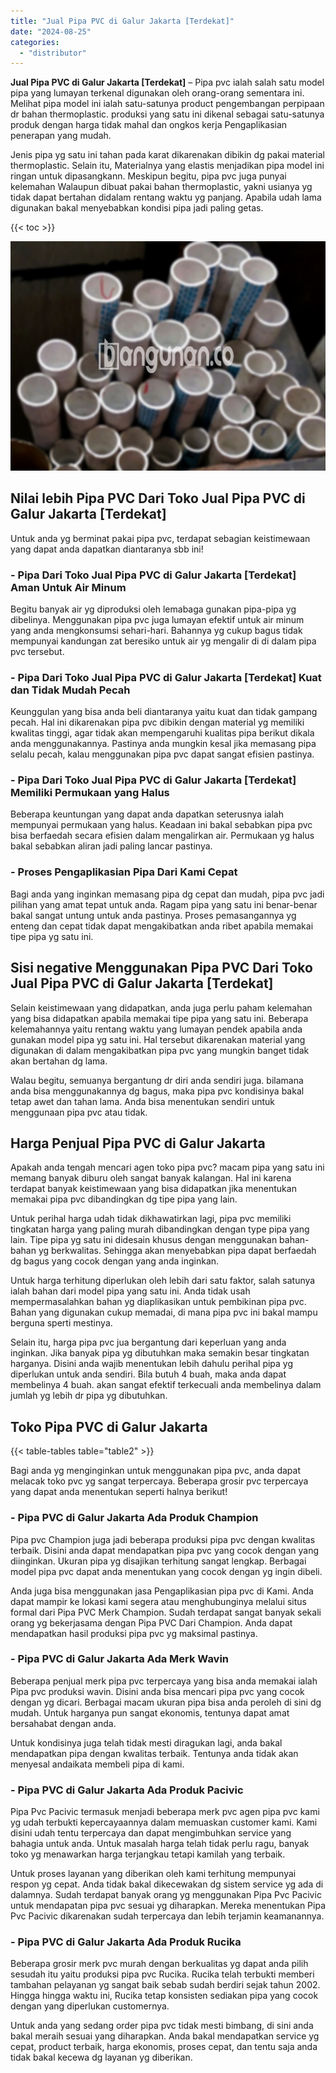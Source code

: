 ```yaml
---
title: "Jual Pipa PVC di Galur Jakarta [Terdekat]"
date: "2024-08-25"
categories: 
  - "distributor"
---
```


**Jual Pipa PVC di Galur Jakarta \[Terdekat\]** – Pipa pvc ialah salah satu model pipa yang lumayan terkenal digunakan oleh orang-orang sementara ini. Melihat pipa model ini ialah satu-satunya product pengembangan perpipaan dr bahan thermoplastic. produksi yang satu ini dikenal sebagai satu-satunya produk dengan harga tidak mahal dan ongkos kerja Pengaplikasian penerapan yang mudah.

Jenis pipa yg satu ini tahan pada karat dikarenakan dibikin dg pakai material thermoplastic. Selain itu, Materialnya yang elastis menjadikan pipa model ini ringan untuk dipasangkann. Meskipun begitu, pipa pvc juga punyai kelemahan Walaupun dibuat pakai bahan thermoplastic, yakni usianya yg tidak dapat bertahan didalam rentang waktu yg panjang. Apabila udah lama digunakan bakal menyebabkan kondisi pipa jadi paling getas.

{{< toc >}}

![Jual Pipa PVC di Galur Jakarta [Terdekat]](/images/jaul-pipa-pvc-12.png)

## Nilai lebih Pipa PVC Dari Toko Jual Pipa PVC di Galur Jakarta \[Terdekat\]

Untuk anda yg berminat pakai pipa pvc, terdapat sebagian keistimewaan yang dapat anda dapatkan diantaranya sbb ini!

### \- Pipa Dari Toko Jual Pipa PVC di Galur Jakarta \[Terdekat\] Aman Untuk Air Minum

Begitu banyak air yg diproduksi oleh lemabaga gunakan pipa-pipa yg dibelinya. Menggunakan pipa pvc juga lumayan efektif untuk air minum yang anda mengkonsumsi sehari-hari. Bahannya yg cukup bagus tidak mempunyai kandungan zat beresiko untuk air yg mengalir di di dalam pipa pvc tersebut.

### \- Pipa Dari Toko Jual Pipa PVC di Galur Jakarta \[Terdekat\] Kuat dan Tidak Mudah Pecah

Keunggulan yang bisa anda beli diantaranya yaitu kuat dan tidak gampang pecah. Hal ini dikarenakan pipa pvc dibikin dengan material yg memiliki kwalitas tinggi, agar tidak akan mempengaruhi kualitas pipa berikut dikala anda menggunakannya. Pastinya anda mungkin kesal jika memasang pipa selalu pecah, kalau menggunakan pipa pvc dapat sangat efisien pastinya.

### \- Pipa Dari Toko Jual Pipa PVC di Galur Jakarta \[Terdekat\] Memiliki Permukaan yang Halus

Beberapa keuntungan yang dapat anda dapatkan seterusnya ialah mempunyai permukaan yang halus. Keadaan ini bakal sebabkan pipa pvc bisa berfaedah secara efisien dalam mengalirkan air. Permukaan yg halus bakal sebabkan aliran jadi paling lancar pastinya.

### \- Proses Pengaplikasian Pipa Dari Kami Cepat

Bagi anda yang inginkan memasang pipa dg cepat dan mudah, pipa pvc jadi pilihan yang amat tepat untuk anda. Ragam pipa yang satu ini benar-benar bakal sangat untung untuk anda pastinya. Proses pemasangannya yg enteng dan cepat tidak dapat mengakibatkan anda ribet apabila memakai tipe pipa yg satu ini.

## Sisi negative Menggunakan Pipa PVC Dari Toko Jual Pipa PVC di Galur Jakarta \[Terdekat\]

Selain keistimewaan yang didapatkan, anda juga perlu paham kelemahan yang bisa didapatkan apabila memakai tipe pipa yang satu ini. Beberapa kelemahannya yaitu rentang waktu yang lumayan pendek apabila anda gunakan model pipa yg satu ini. Hal tersebut dikarenakan material yang digunakan di dalam mengakibatkan pipa pvc yang mungkin banget tidak akan bertahan dg lama.

Walau begitu, semuanya bergantung dr diri anda sendiri juga. bilamana anda bisa menggunakannya dg bagus, maka pipa pvc kondisinya bakal tetap awet dan tahan lama. Anda bisa menentukan sendiri untuk menggunaan pipa pvc atau tidak.

## Harga Penjual Pipa PVC di Galur Jakarta

Apakah anda tengah mencari agen toko pipa pvc? macam pipa yang satu ini memang banyak diburu oleh sangat banyak kalangan. Hal ini karena terdapat banyak keistimewaan yang bisa didapatkan jika menentukan memakai pipa pvc dibandingkan dg tipe pipa yang lain.

Untuk perihal harga udah tidak dikhawatirkan lagi, pipa pvc memiliki tingkatan harga yang paling murah dibandingkan dengan type pipa yang lain. Tipe pipa yg satu ini didesain khusus dengan menggunakan bahan-bahan yg berkwalitas. Sehingga akan menyebabkan pipa dapat berfaedah dg bagus yang cocok dengan yang anda inginkan.

Untuk harga terhitung diperlukan oleh lebih dari satu faktor, salah satunya ialah bahan dari model pipa yang satu ini. Anda tidak usah mempermasalahkan bahan yg diaplikasikan untuk pembikinan pipa pvc. Bahan yang digunakan cukup memadai, di mana pipa pvc ini bakal mampu berguna sperti mestinya.

Selain itu, harga pipa pvc jua bergantung dari keperluan yang anda inginkan. Jika banyak pipa yg dibutuhkan maka semakin besar tingkatan harganya. Disini anda wajib menentukan lebih dahulu perihal pipa yg diperlukan untuk anda sendiri. Bila butuh 4 buah, maka anda dapat membelinya 4 buah. akan sangat efektif terkecuali anda membelinya dalam jumlah yg lebih dr pipa yg dibutuhkan.

## Toko Pipa PVC di Galur Jakarta

{{< table-tables table="table2" >}}

Bagi anda yg menginginkan untuk menggunakan pipa pvc, anda dapat melacak toko pvc yg sangat terpercaya. Beberapa grosir pvc terpercaya yang dapat anda menentukan seperti halnya berikut!

### \- Pipa PVC di Galur Jakarta Ada Produk Champion

Pipa pvc Champion juga jadi beberapa produksi pipa pvc dengan kwalitas terbaik. Disini anda dapat mendapatkan pipa pvc yang cocok dengan yang diinginkan. Ukuran pipa yg disajikan terhitung sangat lengkap. Berbagai model pipa pvc dapat anda menentukan yang cocok dengan yg ingin dibeli.

Anda juga bisa menggunakan jasa Pengaplikasian pipa pvc di Kami. Anda dapat mampir ke lokasi kami segera atau menghubunginya melalui situs formal dari Pipa PVC Merk Champion. Sudah terdapat sangat banyak sekali orang yg bekerjasama dengan Pipa PVC Dari Champion. Anda dapat mendapatkan hasil produksi pipa pvc yg maksimal pastinya.

### \- Pipa PVC di Galur Jakarta Ada Merk Wavin

Beberapa penjual merk pipa pvc terpercaya yang bisa anda memakai ialah Pipa pvc produksi wavin. Disini anda bisa mencari pipa pvc yang cocok dengan yg dicari. Berbagai macam ukuran pipa bisa anda peroleh di sini dg mudah. Untuk harganya pun sangat ekonomis, tentunya dapat amat bersahabat dengan anda.

Untuk kondisinya juga telah tidak mesti diragukan lagi, anda bakal mendapatkan pipa dengan kwalitas terbaik. Tentunya anda tidak akan menyesal andaikata membeli pipa di kami.

### \- Pipa PVC di Galur Jakarta Ada Produk Pacivic

Pipa Pvc Pacivic termasuk menjadi beberapa merk pvc agen pipa pvc kami yg udah terbukti kepercayaannya dalam memuaskan customer kami. Kami disini udah tentu terpercaya dan dapat mengimbuhkan service yang bahagia untuk anda. Untuk masalah harga telah tidak perlu ragu, banyak toko yg menawarkan harga terjangkau tetapi kamilah yang terbaik.

Untuk proses layanan yang diberikan oleh kami terhitung mempunyai respon yg cepat. Anda tidak bakal dikecewakan dg sistem service yg ada di dalamnya. Sudah terdapat banyak orang yg menggunakan Pipa Pvc Pacivic untuk mendapatan pipa pvc sesuai yg diharapkan. Mereka menentukan Pipa Pvc Pacivic dikarenakan sudah terpercaya dan lebih terjamin keamanannya.

### \- Pipa PVC di Galur Jakarta Ada Produk Rucika

Beberapa grosir merk pvc murah dengan berkualitas yg dapat anda pilih sesudah itu yaitu produksi pipa pvc Rucika. Rucika telah terbukti memberi tambahan pelayanan yg sangat baik sebab sudah berdiri sejak tahun 2002. Hingga hingga waktu ini, Rucika tetap konsisten sediakan pipa yang cocok dengan yang diperlukan customernya.

Untuk anda yang sedang order pipa pvc tidak mesti bimbang, di sini anda bakal meraih sesuai yang diharapkan. Anda bakal mendapatkan service yg cepat, product terbaik, harga ekonomis, proses cepat, dan tentu saja anda tidak bakal kecewa dg layanan yg diberikan.
